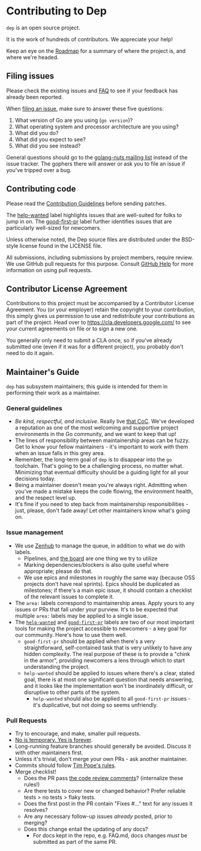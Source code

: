 # Contributing to Dep

`dep` is an open source project.

It is the work of hundreds of contributors. We appreciate your help!

Keep an eye on the [Roadmap](https://github.com/golang/dep/wiki/Roadmap) for a summary of where the project is, and where we're headed.

## Filing issues

Please check the existing issues and [FAQ](FAQ.md) to see if your feedback has already been reported.

When [filing an issue](https://github.com/golang/dep/issues/new), make sure to answer these five questions:

1. What version of Go are you using (`go version`)?
2. What operating system and processor architecture are you using?
3. What did you do?
4. What did you expect to see?
5. What did you see instead?

General questions should go to the [golang-nuts mailing list](https://groups.google.com/group/golang-nuts) instead of the issue tracker.
The gophers there will answer or ask you to file an issue if you've tripped over a bug.

## Contributing code

Please read the [Contribution Guidelines](https://golang.org/doc/contribute.html)
before sending patches.

The
[help-wanted](https://github.com/golang/dep/issues?q=is%3Aissue+is%3Aopen+label%3Ahelp-wanted)
label highlights issues that are well-suited for folks to jump in on. The
[good-first-pr](https://github.com/golang/dep/issues?q=is%3Aissue+is%3Aopen+label%3Agood-first-pr)
label further identifies issues that are particularly well-sized for newcomers.

Unless otherwise noted, the Dep source files are distributed under
the BSD-style license found in the LICENSE file.

All submissions, including submissions by project members, require review. We
use GitHub pull requests for this purpose. Consult [GitHub Help] for more
information on using pull requests.

[GitHub Help]: https://help.github.com/articles/about-pull-requests/

## Contributor License Agreement

Contributions to this project must be accompanied by a Contributor License
Agreement. You (or your employer) retain the copyright to your contribution,
this simply gives us permission to use and redistribute your contributions as
part of the project. Head over to <https://cla.developers.google.com/> to see
your current agreements on file or to sign a new one.

You generally only need to submit a CLA once, so if you've already submitted one
(even if it was for a different project), you probably don't need to do it
again.

## Maintainer's Guide

`dep` has subsystem maintainers; this guide is intended for them in performing their work as a maintainer.

### General guidelines

* _Be kind, respectful, and inclusive_. Really live [that CoC](https://github.com/golang/dep/blob/master/CODE_OF_CONDUCT.md). We've developed a reputation as one of the most welcoming and supportive project environments in the Go community, and we want to keep that up!
* The lines of responsibility between maintainership areas can be fuzzy. Get to know your fellow maintainers - it's important to work _with_ them when an issue falls in this grey area.
* Remember, the long-term goal of `dep` is to disappear into the `go` toolchain. That's going to be a challenging process, no matter what. Minimizing that eventual difficulty should be a guiding light for all your decisions today.
* Being a maintainer doesn't mean you're always right. Admitting when you've made a mistake keeps the code flowing, the environment health, and the respect level up.
* It's fine if you need to step back from maintainership responsibilities - just, please, don't fade away! Let other maintainers know what's going on.

### Issue management

* We use [Zenhub](https://www.zenhub.com) to manage the queue, in addition to what we do with labels.
  * Pipelines, and [the board](https://github.com/golang/dep#boards) are one thing we try to utilize
  * Marking dependencies/blockers is also quite useful where appropriate; please do that.
  * We use epics and milestones in roughly the same way (because OSS projects don't have real sprints). Epics should be duplicated as milestones; if there's a main epic issue, it should contain a checklist of the relevant issues to complete it.
* The `area:` labels correspond to maintainership areas. Apply yours to any issues or PRs that fall under your purview. It's to be expected that multiple `area:` labels may be applied to a single issue.
* The [`help-wanted`](https://github.com/golang/dep/issues?q=is%3Aissue+is%3Aopen+label%3Ahelp-wanted) and [`good-first-pr`](https://github.com/golang/dep/issues?q=is%3Aissue+is%3Aopen+label%3Agood-first-pr) labels are two of our most important tools for making the project accessible to newcomers - a key goal for our community. Here's how to use them well.
  * `good-first-pr` should be applied when there's a very straightforward, self-contained task that is very unlikely to have any hidden complexity. The real purpose of these is to provide a "chink in the armor", providing newcomers a lens through which to start understanding the project.
  * `help-wanted` should be applied to issues where there's a clear, stated goal, there is at most one significant question that needs answering, and it looks like the implementation won't be inordinately difficult, or disruptive to other parts of the system.
     * `help-wanted` should also be applied to all `good-first-pr` issues - it's duplicative, but not doing so seems unfriendly.


### Pull Requests

* Try to encourage, and make, smaller pull requests.
* [No is temporary. Yes is forever](https://blog.jessfraz.com/post/the-art-of-closing/).
* Long-running feature branches should generally be avoided. Discuss it with other maintainers first.
* Unless it's trivial, don't merge your own PRs - ask another maintainer.
* Commits should follow [Tim Pope's rules](http://tbaggery.com/2008/04/19/a-note-about-git-commit-messages.html).
* Merge checklist!
   * Does the PR pass [the code review comments](https://github.com/golang/go/wiki/CodeReviewComments)? (internalize these rules!)
   * Are there tests to cover new or changed behavior? Prefer reliable tests > no tests > flaky tests.
   * Does the first post in the PR contain "Fixes #..." text for any issues it resolves?
   * Are any necessary follow-up issues _already_ posted, prior to merging?
   * Does this change entail the updating of any docs?
       * For docs kept in the repo, e.g. FAQ.md, docs changes _must_ be submitted as part of the same PR.